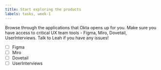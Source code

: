 ```yaml
---
title: Start exploring the products
labels: tasks, week-1
---
```


Browse through the applications that Okta opens up for you. Make sure you have access to critical UX team tools - Figma, Miro, Dovetail, UserInterviews. Talk to Leah if you have any issues!

- [ ] Figma
- [ ] Miro
- [ ] Dovetail
- [ ] UserInterviews
